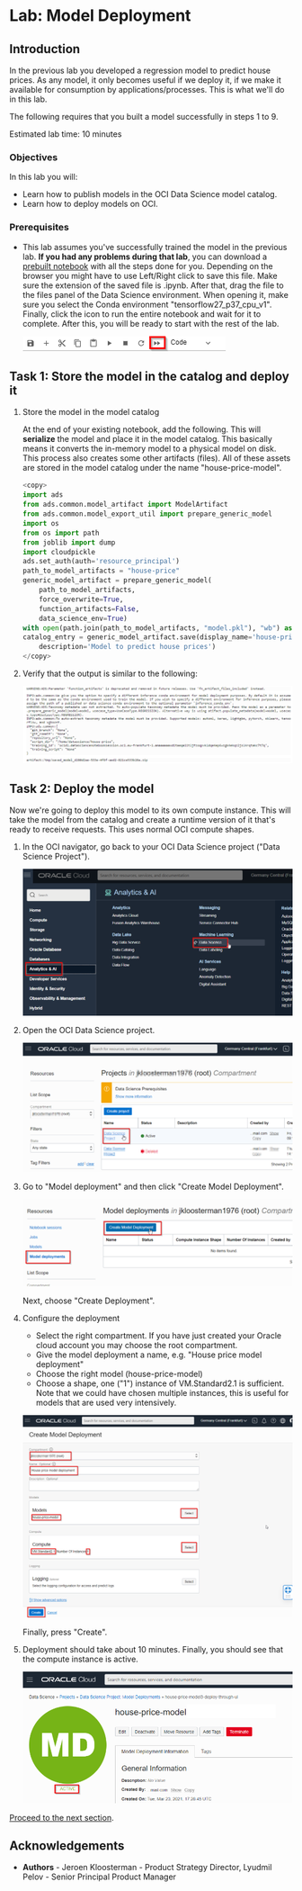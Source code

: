 # Lab: Model Deployment

## Introduction

In the previous lab you developed a regression model to predict house prices. As any model, it only becomes useful if we deploy it, if we make it available for consumption by applications/processes. This is what we'll do in this lab.

The following requires that you built a model successfully in steps 1 to 9.

Estimated lab time: 10 minutes

### Objectives

In this lab you will:
* Learn how to publish models in the OCI Data Science model catalog.
* Learn how to deploy models on OCI.

### Prerequisites

* This lab assumes you've successfully trained the model in the previous lab. **If you had any problems during that lab**, you can download a [prebuilt notebook](https://objectstorage.eu-frankfurt-1.oraclecloud.com/p/4cZCuiGzy9-MjK5yVJWrBAXW3dG1nktPGTocs4P2G6U5MPLQ_PydthHvXNidCAOJ/n/fruktknlrefu/b/workshop-intro-to-ds/o/house-price-prediction.ipynb) with all the steps done for you. Depending on the browser you might have to use Left/Right click to save this file. Make sure the extension of the saved file is .ipynb. After that, drag the file to the files panel of the Data Science environment. When opening it, make sure you select the Conda environment "tensorflow27_p37_cpu_v1". Finally, click the icon to run the entire notebook and wait for it to complete. After this, you will be ready to start with the rest of the lab.

    ![](./images/run-entire-script.png)

## Task 1: Store the model in the catalog and deploy it

1. Store the model in the model catalog

    At the end of your existing notebook, add the following. This will **serialize** the model and place it in the model catalog. This basically means it converts the in-memory model to a physical model on disk. This process also creates some other artifacts (files). All of these assets are stored in the model catalog under the name "house-price-model".

    ```python
    <copy>
    import ads
    from ads.common.model_artifact import ModelArtifact
    from ads.common.model_export_util import prepare_generic_model
    import os
    from os import path
    from joblib import dump
    import cloudpickle
    ads.set_auth(auth='resource_principal')
    path_to_model_artifacts = "house-price"
    generic_model_artifact = prepare_generic_model(
        path_to_model_artifacts,
        force_overwrite=True,
        function_artifacts=False,
        data_science_env=True)
    with open(path.join(path_to_model_artifacts, "model.pkl"), "wb") as outfile: cloudpickle.dump(model, outfile)
    catalog_entry = generic_model_artifact.save(display_name='house-price-model',
        description='Model to predict house prices')
    </copy>
    ```
2. Verify that the output is similar to the following:

    ![](./images/output-store.png)

## Task 2: Deploy the model

Now we're going to deploy this model to its own compute instance. This will take the model from the catalog and create a runtime version of it that's ready to receive requests. This uses normal OCI compute shapes.

1. In the OCI navigator, go back to your OCI Data Science project ("Data Science Project").

    ![](./images/open-ocids.png)

2. Open the OCI Data Science project.

    ![](./images/open-project3.png)

3. Go to "Model deployment" and then click "Create Model Deployment".

    ![](./images/model-dep.png)

    Next, choose "Create Deployment".

4. Configure the deployment

    - Select the right compartment. If you have just created your Oracle cloud account you may choose the root compartment.
    - Give the model deployment a name, e.g. "House price model deployment"
    - Choose the right model (house-price-model)
    - Choose a shape, one ("1") instance of VM.Standard2.1 is sufficient. Note that we could have chosen multiple instances, this is useful for models that are used very intensively.

    ![](./images/deploy-config.png)

    Finally, press "Create".

5. Deployment should take about 10 minutes. Finally, you should see that the compute instance is active.

    ![](./images/deployed-model.png)

[Proceed to the next section](#next).

## Acknowledgements
* **Authors** - Jeroen Kloosterman - Product Strategy Director, Lyudmil Pelov - Senior Principal Product Manager
